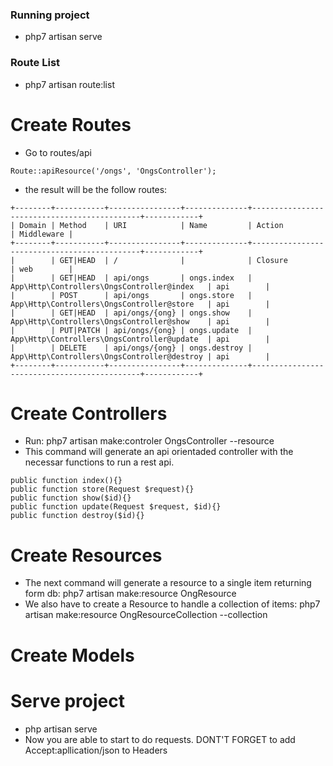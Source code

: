 

### Running project
* php7 artisan serve

### Route List
* php7 artisan route:list

# Create Routes
* Go to routes/api
```
Route::apiResource('/ongs', 'OngsController');
```
* the result will be the follow routes:
```
+--------+-----------+----------------+--------------+---------------------------------------------+------------+
| Domain | Method    | URI            | Name         | Action                                      | Middleware |
+--------+-----------+----------------+--------------+---------------------------------------------+------------+
|        | GET|HEAD  | /              |              | Closure                                     | web        |
|        | GET|HEAD  | api/ongs       | ongs.index   | App\Http\Controllers\OngsController@index   | api        |
|        | POST      | api/ongs       | ongs.store   | App\Http\Controllers\OngsController@store   | api        |
|        | GET|HEAD  | api/ongs/{ong} | ongs.show    | App\Http\Controllers\OngsController@show    | api        |
|        | PUT|PATCH | api/ongs/{ong} | ongs.update  | App\Http\Controllers\OngsController@update  | api        |
|        | DELETE    | api/ongs/{ong} | ongs.destroy | App\Http\Controllers\OngsController@destroy | api        |
+--------+-----------+----------------+--------------+---------------------------------------------+------------+
```

# Create Controllers
* Run: php7 artisan make:controler OngsController --resource
* This command will generate an api orientaded controller with the necessar functions to run a rest api.
```
public function index(){}
public function store(Request $request){}
public function show($id){}
public function update(Request $request, $id){}
public function destroy($id){}
```

# Create Resources
* The next command will generate a resource to a single item returning form db: php7 artisan make:resource OngResource
* We also have to create a Resource to handle a collection of items: php7 artisan make:resource OngResourceCollection --collection

# Create Models

# Serve project
* php artisan serve
* Now you are able to start to do requests. DONT'T FORGET to add Accept:apllication/json to Headers
